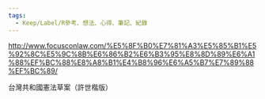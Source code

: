 ```yaml
---
tags:
  - Keep/Label/R參考、想法、心得、筆記、紀錄
---
```


http://www.focusconlaw.com/%E5%8F%B0%E7%81%A3%E5%85%B1%E5%92%8C%E5%9C%8B%E6%86%B2%E6%B3%95%E8%8D%89%E6%A1%88%EF%BC%88%E8%A8%B1%E4%B8%96%E6%A5%B7%E7%89%88%EF%BC%89/

台灣共和國憲法草案（許世楷版）
